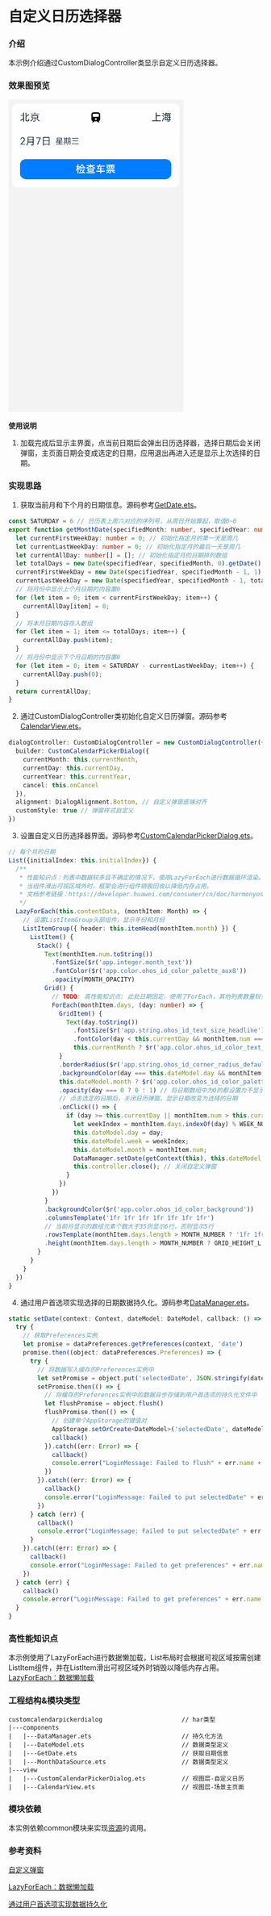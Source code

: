 # 自定义日历选择器

### 介绍

本示例介绍通过CustomDialogController类显示自定义日历选择器。

### 效果图预览

![](../../product/entry/src/main/resources/base/media/custom_calendar_picker_dialog.gif)

**使用说明**

1. 加载完成后显示主界面，点当前日期后会弹出日历选择器，选择日期后会关闭弹窗，主页面日期会变成选定的日期，应用退出再进入还是显示上次选择的日期。

### 实现思路

1. 获取当前月和下个月的日期信息。源码参考[GetDate.ets](./src/main/ets/components/GetDate.ets)。
```ts
const SATURDAY = 6 // 日历表上周六对应的序列号，从周日开始算起，取值0~6
export function getMonthDate(specifiedMonth: number, specifiedYear: number) {
  let currentFirstWeekDay: number = 0; // 初始化指定月的第一天是周几
  let currentLastWeekDay: number = 0; // 初始化指定月的最后一天是周几
  let currentAllDay: number[] = []; // 初始化指定月的日期排列数组
  let totalDays = new Date(specifiedYear, specifiedMonth, 0).getDate(); // 初始化指定月总天数
  currentFirstWeekDay = new Date(specifiedYear, specifiedMonth - 1, 1).getDay() // 获取指定月的第一天是周几
  currentLastWeekDay = new Date(specifiedYear, specifiedMonth - 1, totalDays).getDay() // 获取指定月的最后一天是周几
  // 将月份中显示上个月日期的内容置0
  for (let item = 0; item < currentFirstWeekDay; item++) {
    currentAllDay[item] = 0;
  }
  // 将本月日期内容存入数组
  for (let item = 1; item <= totalDays; item++) {
    currentAllDay.push(item);
  }
  // 将月份中显示下个月日期的内容置0
  for (let item = 0; item < SATURDAY - currentLastWeekDay; item++) {
    currentAllDay.push(0);
  }
  return currentAllDay;
}
  ```
2. 通过CustomDialogController类初始化自定义日历弹窗。源码参考[CalendarView.ets](./src/main/ets/view/CalendarView.ets)。
```ts
dialogController: CustomDialogController = new CustomDialogController({
  builder: CustomCalendarPickerDialog({
    currentMonth: this.currentMonth,
    currentDay: this.currentDay,
    currentYear: this.currentYear,
    cancel: this.onCancel
  }),
  alignment: DialogAlignment.Bottom, // 自定义弹窗底端对齐
  customStyle: true // 弹窗样式自定义
})
```
3. 设置自定义日历选择器界面。源码参考[CustomCalendarPickerDialog.ets](./src/main/ets/view/CustomCalendarPickerDialog.ets)。
```ts
// 每个月的日期
List({initialIndex: this.initialIndex}) {
  /**
   * 性能知识点：列表中数据较多且不确定的情况下，使用LazyForEach进行数据循环渲染。
   * 当组件滑出可视区域外时，框架会进行组件销毁回收以降低内存占用。
   * 文档参考链接：https://developer.huawei.com/consumer/cn/doc/harmonyos-guides-V2/arkts-rendering-control-lazyforeach-0000001524417213-V2
   */
  LazyForEach(this.contentData, (monthItem: Month) => {
    // 设置ListItemGroup头部组件，显示年份和月份
    ListItemGroup({ header: this.itemHead(monthItem.month) }) {
      ListItem() {
        Stack() {
          Text(monthItem.num.toString())
            .fontSize($r('app.integer.month_text'))
            .fontColor($r('app.color.ohos_id_color_palette_aux8'))
            .opacity(MONTH_OPACITY)
          Grid() {
            // TODO: 高性能知识点: 此处日期固定，使用了ForEach，其他列表数量较多的场景，推荐使用LazyForEach+组件复用+缓存列表项实现
            ForEach(monthItem.days, (day: number) => {
              GridItem() {
                Text(day.toString())
                  .fontSize($r('app.string.ohos_id_text_size_headline'))
                  .fontColor(day < this.currentDay && monthItem.num ===
                  this.currentMonth ? $r('app.color.ohos_id_color_text_secondary') : $r('app.color.ohos_id_color_text_primary'))
              }
              .borderRadius($r('app.string.ohos_id_corner_radius_default_m'))
              .backgroundColor(day === this.dateModel.day && monthItem.num ===
              this.dateModel.month ? $r('app.color.ohos_id_color_palette9') : $r('app.color.ohos_id_color_background'))
              .opacity(day === 0 ? 0 : 1) // 将日期数组中为0的都设置为不显示，即不显示上个月和下个月的内容
              // 点击选定的日期后，关闭日历弹窗，显示日期改变为选择的日期
              .onClick(() => {
                if (day >= this.currentDay || monthItem.num > this.currentMonth) {
                  let weekIndex = monthItem.days.indexOf(day) % WEEK_NUMBER; // 将当前日转换成星期显示
                  this.dateModel.day = day;
                  this.dateModel.week = weekIndex;
                  this.dateModel.month = monthItem.num;
                  DataManager.setDate(getContext(this), this.dateModel, () => {});
                  this.controller.close(); // 关闭自定义弹窗
                }
              })
            })
          }
          .backgroundColor($r('app.color.ohos_id_color_background'))
          .columnsTemplate('1fr 1fr 1fr 1fr 1fr 1fr 1fr')
          // 当前月显示的数组元素个数大于35则显示6行，否则显示5行
          .rowsTemplate(monthItem.days.length > MONTH_NUMBER ? '1fr 1fr 1fr 1fr 1fr 1fr' : '1fr 1fr 1fr 1fr 1fr')
          .height(monthItem.days.length > MONTH_NUMBER ? GRID_HEIGHT_L : GRID_HEIGHT_M)
        }
      }
    }
  })
}
```
4. 通过用户首选项实现选择的日期数据持久化。源码参考[DataManager.ets](./src/main/ets/components/DataManager.ets)。
```ts
static setDate(context: Context, dateModel: DateModel, callback: () => void) {
  try {
    // 获取Preferences实例
    let promise = dataPreferences.getPreferences(context, 'date')
    promise.then((object: dataPreferences.Preferences) => {
      try {
        // 将数据写入缓存的Preferences实例中
        let setPromise = object.put('selectedDate', JSON.stringify(dateModel))
        setPromise.then(() => {
          // 将缓存的Preferences实例中的数据异步存储到用户首选项的持久化文件中
          let flushPromise = object.flush()
          flushPromise.then(() => {
            // 创建单个AppStorage的键值对
            AppStorage.setOrCreate<DateModel>('selectedDate', dateModel)
            callback()
          }).catch((err: Error) => {
            callback()
            console.error("LoginMessage: Failed to flush" + err.name + ", message = " + err.message)
          })
        }).catch((err: Error) => {
          callback()
          console.error("LoginMessage: Failed to put selectedDate" + err.name + ", message = " + err.message)
        })
      } catch (err) {
        callback()
        console.error("LoginMessage: Failed to put selectedDate" + err.name + ", message = " + err.message)
      }
    }).catch((err: Error) => {
      callback()
      console.error("LoginMessage: Failed to get preferences" + err.name + ", message = " + err.message)
    })
  } catch (err) {
    callback()
    console.error("LoginMessage: Failed to get preferences" + err.name + ", message = " + err.message)
  }
}
```
### 高性能知识点

本示例使用了LazyForEach进行数据懒加载，List布局时会根据可视区域按需创建ListItem组件，并在ListItem滑出可视区域外时销毁以降低内存占用。
[LazyForEach：数据懒加载](https://developer.huawei.com/consumer/cn/doc/harmonyos-guides-V2/arkts-rendering-control-lazyforeach-0000001524417213-V2)

### 工程结构&模块类型

   ```
   customcalendarpickerdialog                      // har类型
   |---components
   |   |---DataManager.ets                         // 持久化方法
   |   |---DateModel.ets                           // 数据类型定义
   |   |---GetDate.ets                             // 获取日期信息
   |   |---MonthDataSource.ets                     // 数据类型定义
   |---view
   |   |---CustomCalendarPickerDialog.ets          // 视图层-自定义日历
   |   |---CalendarView.ets                        // 视图层-场景主页面
   ```

### 模块依赖

本实例依赖common模块来实现[资源](../../common/utils/src/main/resources/base/element)的调用。

### 参考资料

[自定义弹窗](https://developer.huawei.com/consumer/cn/doc/harmonyos-references-V2/ts-methods-custom-dialog-box-0000001477981237-V2)

[LazyForEach：数据懒加载](https://developer.huawei.com/consumer/cn/doc/harmonyos-guides-V2/arkts-rendering-control-lazyforeach-0000001524417213-V2)

[通过用户首选项实现数据持久化](https://developer.huawei.com/consumer/cn/doc/harmonyos-guides/data-persistence-by-preferences-0000001774120070)
